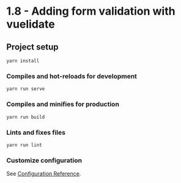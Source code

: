 # 1.8 - Adding form validation with vuelidate

## Project setup

```
yarn install
```

### Compiles and hot-reloads for development

```
yarn run serve
```

### Compiles and minifies for production

```
yarn run build
```

### Lints and fixes files

```
yarn run lint
```

### Customize configuration

See [Configuration Reference](https://cli.vuejs.org/config/).
